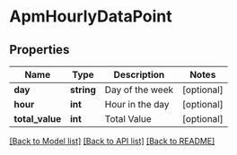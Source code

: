 # ApmHourlyDataPoint

## Properties
Name | Type | Description | Notes
------------ | ------------- | ------------- | -------------
**day** | **string** | Day of the week | [optional] 
**hour** | **int** | Hour in the day | [optional] 
**total_value** | **int** | Total Value | [optional] 

[[Back to Model list]](../README.md#documentation-for-models) [[Back to API list]](../README.md#documentation-for-api-endpoints) [[Back to README]](../README.md)


